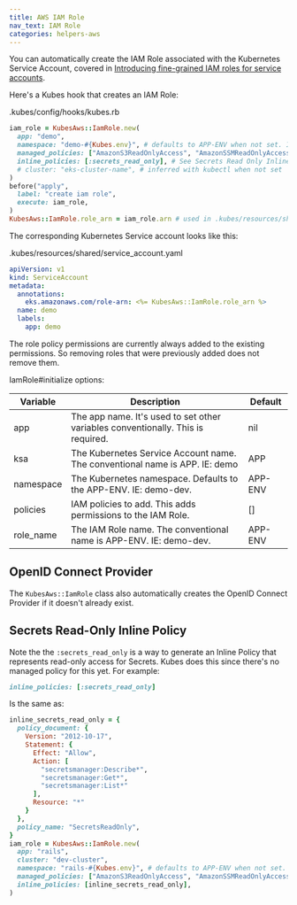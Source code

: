 ```yaml
---
title: AWS IAM Role
nav_text: IAM Role
categories: helpers-aws
---
```


You can automatically create the IAM Role associated with the Kubernetes Service Account, covered in [Introducing fine-grained IAM roles for service accounts](https://aws.amazon.com/blogs/opensource/introducing-fine-grained-iam-roles-service-accounts/).

Here's a Kubes hook that creates an IAM Role:

.kubes/config/hooks/kubes.rb

```ruby
iam_role = KubesAws::IamRole.new(
  app: "demo",
  namespace: "demo-#{Kubes.env}", # defaults to APP-ENV when not set. IE: demo-dev
  managed_policies: ["AmazonS3ReadOnlyAccess", "AmazonSSMReadOnlyAccess"], # defaults to empty when not set
  inline_policies: [:secrets_read_only], # See Secrets Read Only Inline Policy at the bottom
  # cluster: "eks-cluster-name", # inferred with kubectl when not set
)
before("apply",
  label: "create iam role",
  execute: iam_role,
)
KubesAws::IamRole.role_arn = iam_role.arn # used in .kubes/resources/shared/service_account.yaml
```

The corresponding Kubernetes Service account looks like this:

.kubes/resources/shared/service_account.yaml

```yaml
apiVersion: v1
kind: ServiceAccount
metadata:
  annotations:
    eks.amazonaws.com/role-arn: <%= KubesAws::IamRole.role_arn %>
  name: demo
  labels:
    app: demo
```

The role policy permissions are currently always added to the existing permissions. So removing roles that were previously added does not remove them.

IamRole#initialize options:

Variable | Description | Default
---|---|---
app | The app name. It's used to set other variables conventionally. This is required. | nil
ksa | The Kubernetes Service Account name. The conventional name is APP. IE: demo | APP
namespace | The Kubernetes namespace. Defaults to the APP-ENV. IE: demo-dev. | APP-ENV
policies | IAM policies to add. This adds permissions to the IAM Role. | []
role_name | The IAM Role name. The conventional name is APP-ENV. IE: demo-dev. | APP-ENV

## OpenID Connect Provider

The `KubesAws::IamRole` class also automatically creates the OpenID Connect Provider if it doesn't already exist.

## Secrets Read-Only Inline Policy

Note the the `:secrets_read_only` is a way to generate an Inline Policy that represents read-only access for Secrets. Kubes does this since there's no managed policy for this yet. For example:

```ruby
inline_policies: [:secrets_read_only]
```

Is the same as:

```ruby
inline_secrets_read_only = {
  policy_document: {
    Version: "2012-10-17",
    Statement: {
      Effect: "Allow",
      Action: [
        "secretsmanager:Describe*",
        "secretsmanager:Get*",
        "secretsmanager:List*"
      ],
      Resource: "*"
    }
  },
  policy_name: "SecretsReadOnly",
}
iam_role = KubesAws::IamRole.new(
  app: "rails",
  cluster: "dev-cluster",
  namespace: "rails-#{Kubes.env}", # defaults to APP-ENV when not set. IE: rails-dev
  managed_policies: ["AmazonS3ReadOnlyAccess", "AmazonSSMReadOnlyAccess"], # defaults to empty when not set
  inline_policies: [inline_secrets_read_only],
)
```